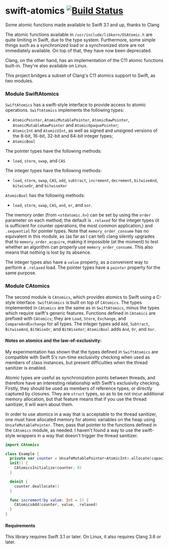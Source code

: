 # swift-atomics [![Build Status](https://travis-ci.org/glessard/swift-atomics.svg?branch=master)](https://travis-ci.org/glessard/swift-atomics)
Some atomic functions made available to Swift 3.1 and up, thanks to Clang

The atomic functions available in `/usr/include/libkern/OSAtomic.h` are quite limiting in Swift, due to the type system. Furthermore, some simple things such as a synchronized load or a synchronized store are not immediately available. On top of that, they have now been deprecated.

Clang, on the other hand, has an implementation of the C11 atomic functions built-in. They're also available on Linux.

This project bridges a subset of Clang's C11 atomics support to Swift, as two modules.

### Module SwiftAtomics

`SwiftAtomics` has a swift-style interface to provide access to atomic operations.
`SwiftAtomics` implements the following types:
- `AtomicPointer`, `AtomicMutablePointer`, `AtomicRawPointer`, `AtomicMutableRawPointer` and `AtomicOpaquePointer`;
- `AtomicInt` and `AtomicUInt`, as well as signed and unsigned versions of the 8-bit, 16-bit, 32-bit and 64-bit integer types;
- `AtomicBool`

The pointer types have the following methods:
- `load`, `store`, `swap`, and `CAS`

The integer types have the following methods:
- `load`, `store`, `swap`, `CAS`, `add`, `subtract`, `increment`, `decrement`, `bitwiseAnd`, `bitwiseOr`, and `bitwiseXor`

`AtomicBool` has the following methods:
- `load`, `store`, `swap`, `CAS`, `and`, `or`, and `xor`.

The memory order (from `<stdatomic.h>`) can be set by using the `order` parameter on each method; the default is `.relaxed` for the integer types (it is sufficient for counter operations, the most common application,) and `.sequential` for pointer types. Note that `memory_order_consume` has no equivalent in this module, as (as far as I can tell) clang silently upgrades that to `memory_order_acquire`, making it impossible (at the moment) to test whether an algorithm can properly use `memory_order_consume`. This also means that nothing is lost by its absence.

The integer types also have a `value` property, as a convenient way to perform a `.relaxed` load.
The pointer types have a `pointer` property for the same purpose.

### Module CAtomics

The second module is `CAtomics`, which provides atomics to Swift using a C-style interface. `SwiftAtomics` is built on top of `CAtomics`. The types implemented in `CAtomics` are the same as in `SwiftAtomics`, minus the types which require swift's generic features.
Functions defined in `CAtomics` are prefixed with `CAtomics`; they are `Load`, `Store`, `Exchange`, and `CompareAndExchange` for all types. The integer types add `Add`, `Subtract`, `BitwiseAnd`, `BitWiseOr`, and `BitWiseXor`; `AtomicBool` adds `And`, `Or`, and `Xor`.

#### Notes on atomics and the law-of-exclusivity:

My experimentation has shown that the types defined in `SwiftAtomics` are compatible with Swift 5's run-time exclusivity checking when used as members of class instances, but present difficulties when the thread sanitizer is enabled.

Atomic types are useful as synchronization points between threads, and therefore have an interesting relationship with Swift's exclusivity checking. Firstly, they should be used as members of reference types, or directly captured by closures. They are `struct` types, so as to be not incur additional memory allocation, but that feature means that if you use the thread sanitizer, it will warn about them.

In order to use atomics in a way that is acceptable to the thread sanitizer, one must have allocated memory for atomic variables on the heap using `UnsafeMutablePointer`. Then, pass that pointer to the functions defined in the `CAtomics` module, as needed. I haven't found a way to use the swift-style wrappers in a way that doesn't trigger the thread sanitizer.

```swift
import CAtomics

class Example {
  private var counter = UnsafeMutablePointer<AtomicInt>.allocate(capacity: 1)
  init() {
    CAtomicsInitialize(counter, 0)
  }

  deinit {
    counter.deallocate()
  }

  func increment(by value: Int = 1) {
    CAtomicsAdd(counter, value, .relaxed)
  }
}
```

#### Requirements

This library requires Swift 3.1 or later. On Linux, it also requires Clang 3.6 or later.
